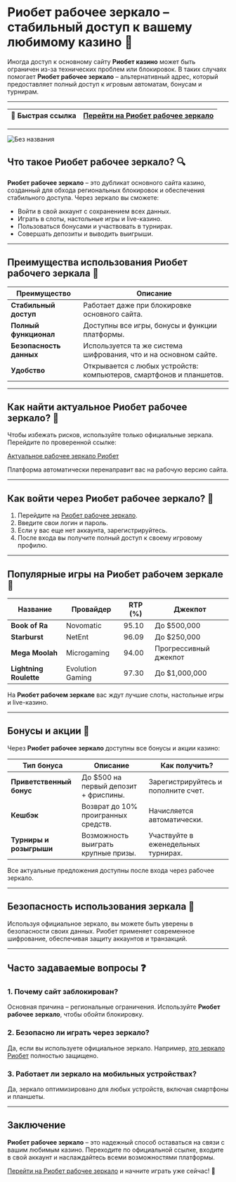 # Риобет рабочее зеркало – стабильный доступ к вашему любимому казино 🎰

Иногда доступ к основному сайту **Риобет казино** может быть ограничен из-за технических проблем или блокировок. В таких случаях помогает **Риобет рабочее зеркало** – альтернативный адрес, который предоставляет полный доступ к игровым автоматам, бонусам и турнирам.

---

| **🔗 Быстрая ссылка** | [Перейти на Риобет рабочее зеркало](https://brandplay.link/dtx89f2L) |
|-----------------------|-------------------------------------------------------------------|

---
![Без названия](https://github.com/user-attachments/assets/7fb12aba-142c-49b5-af24-ef5c865c71ef)

## Что такое Риобет рабочее зеркало? 🔍

**Риобет рабочее зеркало** – это дубликат основного сайта казино, созданный для обхода региональных блокировок и обеспечения стабильного доступа. Через зеркало вы сможете:

- Войти в свой аккаунт с сохранением всех данных.
- Играть в слоты, настольные игры и live-казино.
- Пользоваться бонусами и участвовать в турнирах.
- Совершать депозиты и выводить выигрыши.

---

## Преимущества использования Риобет рабочего зеркала 🌟

| **Преимущество**             | **Описание**                                                               |
|-------------------------------|---------------------------------------------------------------------------|
| **Стабильный доступ**         | Работает даже при блокировке основного сайта.                             |
| **Полный функционал**         | Доступны все игры, бонусы и функции платформы.                           |
| **Безопасность данных**       | Используется та же система шифрования, что и на основном сайте.          |
| **Удобство**                  | Открывается с любых устройств: компьютеров, смартфонов и планшетов.      |

---

## Как найти актуальное Риобет рабочее зеркало? 🔗

Чтобы избежать рисков, используйте только официальные зеркала. Перейдите по проверенной ссылке:

[Актуальное рабочее зеркало Риобет](https://brandplay.link/dtx89f2L)

Платформа автоматически перенаправит вас на рабочую версию сайта.

---

## Как войти через Риобет рабочее зеркало? 🚀

1. Перейдите на [Риобет рабочее зеркало](https://brandplay.link/dtx89f2L).
2. Введите свои логин и пароль.
3. Если у вас еще нет аккаунта, зарегистрируйтесь.
4. После входа вы получите полный доступ к своему игровому профилю.

---

## Популярные игры на Риобет рабочем зеркале 🎰

| **Название**              | **Провайдер**   | **RTP (%)** | **Джекпот**          |
|---------------------------|-----------------|-------------|----------------------|
| **Book of Ra**            | Novomatic       | 95.10       | До $500,000          |
| **Starburst**             | NetEnt          | 96.09       | До $250,000          |
| **Mega Moolah**           | Microgaming     | 94.00       | Прогрессивный джекпот |
| **Lightning Roulette**    | Evolution Gaming| 97.30       | До $1,000,000        |

На **Риобет рабочем зеркале** вас ждут лучшие слоты, настольные игры и live-казино.

---

## Бонусы и акции 🎁

Через **Риобет рабочее зеркало** доступны все бонусы и акции казино:

| **Тип бонуса**              | **Описание**                                      | **Как получить?**                        |
|-----------------------------|--------------------------------------------------|------------------------------------------|
| **Приветственный бонус**    | До $500 на первый депозит + фриспины.            | Зарегистрируйтесь и пополните счет.      |
| **Кешбэк**                  | Возврат до 10% проигранных средств.              | Начисляется автоматически.               |
| **Турниры и розыгрыши**     | Возможность выиграть крупные призы.              | Участвуйте в еженедельных турнирах.      |

Все актуальные предложения доступны после входа через рабочее зеркало.

---

## Безопасность использования зеркала 🔐

Используя официальное зеркало, вы можете быть уверены в безопасности своих данных. Риобет применяет современное шифрование, обеспечивая защиту аккаунтов и транзакций.

---

## Часто задаваемые вопросы ❓

### 1. Почему сайт заблокирован?
Основная причина – региональные ограничения. Используйте **Риобет рабочее зеркало**, чтобы обойти блокировку.

### 2. Безопасно ли играть через зеркало?
Да, если вы используете официальное зеркало. Например, [это зеркало Риобет](https://brandplay.link/dtx89f2L) полностью защищено.

### 3. Работает ли зеркало на мобильных устройствах?
Да, зеркало оптимизировано для любых устройств, включая смартфоны и планшеты.

---

## Заключение

**Риобет рабочее зеркало** – это надежный способ оставаться на связи с вашим любимым казино. Переходите по официальной ссылке, входите в свой аккаунт и наслаждайтесь всеми возможностями платформы.

[Перейти на Риобет рабочее зеркало](https://brandplay.link/dtx89f2L) и начните играть уже сейчас! 🎉
